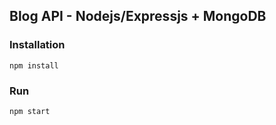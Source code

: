 ## Blog API - Nodejs/Expressjs + MongoDB

### Installation

```
npm install
```

### Run

```
npm start
```

